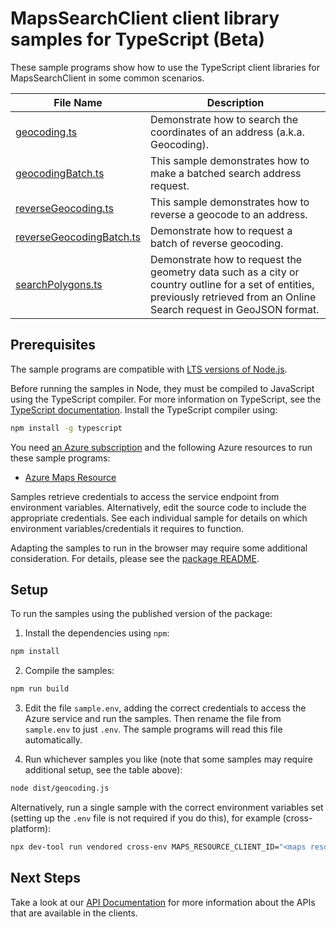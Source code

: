 # MapsSearchClient client library samples for TypeScript (Beta)

These sample programs show how to use the TypeScript client libraries for MapsSearchClient in some common scenarios.

| **File Name**                                     | **Description**                                                                                                                                                             |
| ------------------------------------------------- | --------------------------------------------------------------------------------------------------------------------------------------------------------------------------- |
| [geocoding.ts][geocoding]                         | Demonstrate how to search the coordinates of an address (a.k.a. Geocoding).                                                                                                 |
| [geocodingBatch.ts][geocodingbatch]               | This sample demonstrates how to make a batched search address request.                                                                                                      |
| [reverseGeocoding.ts][reversegeocoding]           | This sample demonstrates how to reverse a geocode to an address.                                                                                                            |
| [reverseGeocodingBatch.ts][reversegeocodingbatch] | Demonstrate how to request a batch of reverse geocoding.                                                                                                                    |
| [searchPolygons.ts][searchpolygons]               | Demonstrate how to request the geometry data such as a city or country outline for a set of entities, previously retrieved from an Online Search request in GeoJSON format. |

## Prerequisites

The sample programs are compatible with [LTS versions of Node.js](https://github.com/nodejs/release#release-schedule).

Before running the samples in Node, they must be compiled to JavaScript using the TypeScript compiler. For more information on TypeScript, see the [TypeScript documentation][typescript]. Install the TypeScript compiler using:

```bash
npm install -g typescript
```

You need [an Azure subscription][freesub] and the following Azure resources to run these sample programs:

- [Azure Maps Resource][createinstance_azuremapsresource]

Samples retrieve credentials to access the service endpoint from environment variables. Alternatively, edit the source code to include the appropriate credentials. See each individual sample for details on which environment variables/credentials it requires to function.

Adapting the samples to run in the browser may require some additional consideration. For details, please see the [package README][package].

## Setup

To run the samples using the published version of the package:

1. Install the dependencies using `npm`:

```bash
npm install
```

2. Compile the samples:

```bash
npm run build
```

3. Edit the file `sample.env`, adding the correct credentials to access the Azure service and run the samples. Then rename the file from `sample.env` to just `.env`. The sample programs will read this file automatically.

4. Run whichever samples you like (note that some samples may require additional setup, see the table above):

```bash
node dist/geocoding.js
```

Alternatively, run a single sample with the correct environment variables set (setting up the `.env` file is not required if you do this), for example (cross-platform):

```bash
npx dev-tool run vendored cross-env MAPS_RESOURCE_CLIENT_ID="<maps resource client id>" node dist/geocoding.js
```

## Next Steps

Take a look at our [API Documentation][apiref] for more information about the APIs that are available in the clients.

[geocoding]: https://github.com/Azure/azure-sdk-for-js/blob/main/sdk/maps/maps-search-rest/samples/v2-beta/typescript/src/geocoding.ts
[geocodingbatch]: https://github.com/Azure/azure-sdk-for-js/blob/main/sdk/maps/maps-search-rest/samples/v2-beta/typescript/src/geocodingBatch.ts
[reversegeocoding]: https://github.com/Azure/azure-sdk-for-js/blob/main/sdk/maps/maps-search-rest/samples/v2-beta/typescript/src/reverseGeocoding.ts
[reversegeocodingbatch]: https://github.com/Azure/azure-sdk-for-js/blob/main/sdk/maps/maps-search-rest/samples/v2-beta/typescript/src/reverseGeocodingBatch.ts
[searchpolygons]: https://github.com/Azure/azure-sdk-for-js/blob/main/sdk/maps/maps-search-rest/samples/v2-beta/typescript/src/searchPolygons.ts
[apiref]: https://learn.microsoft.com/javascript/api/@azure-rest/maps-search
[freesub]: https://azure.microsoft.com/free/
[createinstance_azuremapsresource]: https://learn.microsoft.com/azure/azure-maps/how-to-create-template
[package]: https://github.com/Azure/azure-sdk-for-js/tree/main/sdk/maps/maps-search-rest/README.md
[typescript]: https://www.typescriptlang.org/docs/home.html

